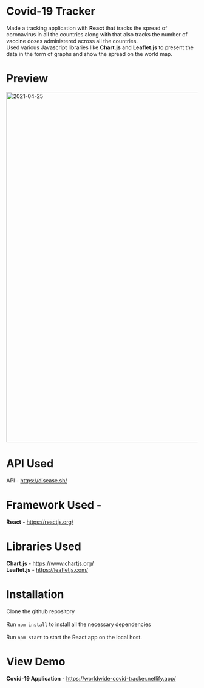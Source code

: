 # Covid-19 Tracker
Made a tracking application with <b>React</b> that tracks the spread of coronavirus in all the countries along with that also tracks the number of vaccine doses administered across all the countries.
<br/>
Used various Javascript libraries like <b>Chart.js</b> and <b>Leaflet.js</b> to present the data in the form of graphs and show the spread on the world map.

# Preview
<img width="921" alt="2021-04-25" src="https://user-images.githubusercontent.com/65016769/115989969-8d7c7a00-a5de-11eb-90b4-fe4d43862ab5.png">

# API Used
API - <a>https://disease.sh/</a>

# Framework Used - 
<b>React</b> - https://reactjs.org/

# Libraries Used
<b>Chart.js</b> - https://www.chartjs.org/
</br>
<b>Leaflet.js</b> - https://leafletjs.com/

# Installation
Clone the github repository
</br>
</br>
Run ```npm install``` to install all the necessary dependencies
</br>
</br>
Run ```npm start``` to start the React app on the local host.

# View Demo
<b>Covid-19 Application</b> - <a>https://worldwide-covid-tracker.netlify.app/</a>

